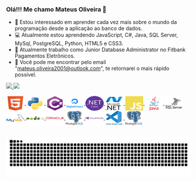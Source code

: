 ### Olá!!! Me chamo Mateus Oliveira 👋 
- 👀 Estou interessado em aprender cada vez mais sobre o mundo da programação desde a aplicação ao banco de dados.
- 💻 Atualmente estou aprendendo JavaScript, C#, Java, SQL Server, MySql, PostgreSQL, Python, HTML5 e CSS3.
- 💼 Atualmente trabalho como Junior Database Administrator no Fitbank Pagamentos Eletrônicos.
- 📧 Você pode me encontrar pelo email "mateus.oliveira2001@outlook.com", te retornarei o mais rápido possível.

<div>
  <a href="https://github.com/MateusOliveira77">
  <img height="150em" src="https://github-readme-stats.vercel.app/api?username=MateusOliveira77&show_icons=true&theme=dark&include_all_commits=true&count_private=true"/>
  <img height="150em" src="https://github-readme-stats.vercel.app/api/top-langs/?username=MateusOliveira77&layout=compact&langs_count=7&theme=dark"/>
</div>
  <div style="display:inline_block"><br>
  <img align="center" alt="Mateus-HTML" height="40" width="50" src="https://raw.githubusercontent.com/devicons/devicon/master/icons/html5/html5-original.svg">
  <img align="center" alt="Mateus-Python" height="40" width="50" src="https://raw.githubusercontent.com/devicons/devicon/master/icons/python/python-original.svg">
  <img align="center" alt="Mateus-Csharp" height="40" width="50" src="https://raw.githubusercontent.com/devicons/devicon/master/icons/csharp/csharp-original.svg"> 
  <img align="center" alt="Mateus-DigitalOcean" height="40" width="50" src="https://raw.githubusercontent.com/devicons/devicon/master/icons/digitalocean/digitalocean-original-wordmark.svg"> 
  <img align="center" alt="Mateus-DotNetCore" height="40" width="50" src="https://raw.githubusercontent.com/devicons/devicon/master/icons/dotnetcore/dotnetcore-original.svg">
  <img align="center" alt="Mateus-DotNet" height="40" width="50" src="https://raw.githubusercontent.com/devicons/devicon/master/icons/dot-net/dot-net-original-wordmark.svg">
  <img align="center" alt="Mateus-DotNet" height="40" width="50" src="https://raw.githubusercontent.com/devicons/devicon/master/icons/javascript/javascript-plain.svg">
  <img align="center" alt="Mateus-DotNet" height="40" width="50" src="https://raw.githubusercontent.com/devicons/devicon/master/icons/java/java-original-wordmark.svg">
  <img align="center" alt="Mateus-DotNet" height="40" width="50" src="https://raw.githubusercontent.com/devicons/devicon/master/icons/microsoftsqlserver/microsoftsqlserver-plain-wordmark.svg">
  <img align="center" alt="Mateus-DotNet" height="40" width="50" src="https://raw.githubusercontent.com/devicons/devicon/master/icons/mysql/mysql-original-wordmark.svg">
  <img align="center" alt="Mateus-DotNet" height="40" width="50" src="https://raw.githubusercontent.com/devicons/devicon/master/icons/nodejs/nodejs-original-wordmark.svg">  
  <img align="center" alt="Mateus-DotNet" height="40" width="50" src="https://raw.githubusercontent.com/devicons/devicon/master/icons/oracle/oracle-original.svg">  
  <img align="center" alt="Mateus-DotNet" height="40" width="50" src="https://raw.githubusercontent.com/devicons/devicon/master/icons/postgresql/postgresql-original-wordmark.svg">   <img align="center" alt="Mateus-DotNet" height="40" width="50" src="https://raw.githubusercontent.com/devicons/devicon/master/icons/visualstudio/visualstudio-plain-wordmark.svg">
  <img align="center" alt="Mateus-DotNet" height="40" width="50" src="https://raw.githubusercontent.com/devicons/devicon/master/icons/vscode/vscode-original-wordmark.svg">   
  <img align="center" alt="Mateus-DotNet" height="40" width="50" src="https://raw.githubusercontent.com/devicons/devicon/master/icons/postgresql/postgresql-original-wordmark.svg">
    
</div>
  
##
  
<img src="https://github.com/MateusOliveira77/MateusOliveira77/raw/output/github-contribution-grid-snake.svg" alt="Snake animation" style="max-width:100%;">  


